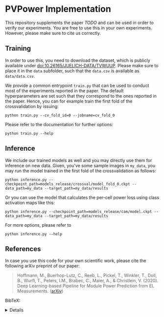# PVPower Implementation

This repository supplements the paper *TODO* and can be used in order to verify our experiments. You are free to use this in your own experiments. However, please make sure to cite us correctly.


## Training

In order to use this, you need to download the dataset, which is publicly available under [doi:10.26165/JUELICH-DATA/TVWUUP](https://doi.org/10.26165/JUELICH-DATA/TVWUUP). Please make sure to place it in the `data` subfolder, such that the `data.csv` is available as `data/data.csv`.

We provide a common entrypoint `train.py` that can be used to conduct most of the experiments reported in the paper. The default hyperparameters are set such that they correspond to the ones reported in the paper. Hence, you can for example train the first fold of the crossvalidation by issuing:

```
python train.py --cv_fold_id=0 --jobname=cv_fold_0
```

Please refer to the documentation for further options:

```
python train.py --help
```


## Inference

We include our trained models as well and you may directly use them for inference on new data. Given, you've some sample images in `my_data`, you may run the model trained in the first fold of the crossvalidation as follows:

```
python inference.py --checkpoint_path=models_release/crossval/model_fold_0.ckpt --data_path=my_data --target_path=my_data/results
```

Or you can use the model that calculates the per-cell power loss using class activation maps like this:

```
python inference.py --checkpoint_path=models_release/cam/model.ckpt --data_path=my_data --target_path=my_data/results
```

For more options, please refer to

```
python inference.py --help
```


## References

In case you use this code for your own scientific work, please cite the following arXiv preprint of our paper:

> Hoffmann, M., Buerhop-Lutz, C., Reeb, L., Pickel, T., Winkler, T., Doll, B., Wurfl, T., Peters, I.M., Brabec, C., Maier, A., & Christlein, V. (2020). Deep Learning-based Pipeline for Module Power Prediction from EL Measurements. ([arXiv](https://arxiv.org/abs/2009.14712))

BibTeX:

<details>
```bibtex
@misc{hoffmann2020deep,
   title={Deep Learning-based Pipeline for Module Power Prediction from EL Measurements}, 
   author={Mathis Hoffmann and Claudia Buerhop-Lutz and Luca Reeb and Tobias Pickel and Thilo Winkler and Bernd Doll and Tobias Würfl and Ian Marius Peters and Christoph Brabec and Andreas Maier and Vincent Christlein},
   year={2020},
   eprint={2009.14712},
   archivePrefix={arXiv},
   primaryClass={cs.CV}
}
```
</details>
